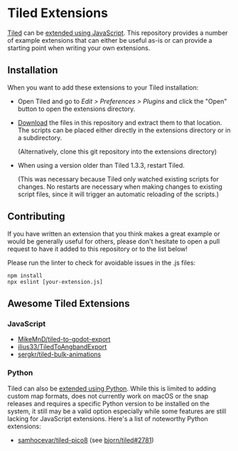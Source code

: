 # Tiled Extensions

[Tiled](https://www.mapeditor.org) can be [extended using
JavaScript](https://doc.mapeditor.org/en/stable/reference/scripting/). This
repository provides a number of example extensions that can either be useful
as-is or can provide a starting point when writing your own extensions.

## Installation

When you want to add these extensions to your Tiled installation:

* Open Tiled and go to _Edit > Preferences > Plugins_ and click the "Open"
  button to open the extensions directory.

* [Download](https://github.com/mapeditor/tiled-extensions/archive/master.zip)
  the files in this repository and extract them to that location. The scripts
  can be placed either directly in the extensions directory or in a
  subdirectory.

  (Alternatively, clone this git repository into the extensions directory)

* When using a version older than Tiled 1.3.3, restart Tiled.

  (This was necessary because Tiled only watched existing scripts for
  changes. No restarts are necessary when making changes to existing script
  files, since it will trigger an automatic reloading of the scripts.)

## Contributing

If you have written an extension that you think makes a great example or would
be generally useful for others, please don't hesitate to open a pull request to
have it added to this repository or to the list below!

Please run the linter to check for avoidable issues in the .js files:
```
npm install
npx eslint [your-extension.js]
```

## Awesome Tiled Extensions

### JavaScript

* [MikeMnD/tiled-to-godot-export](https://github.com/MikeMnD/tiled-to-godot-export)
* [ilius33/TiledToAngbandExport](https://github.com/ilius33/TiledToAngbandExport)
* [sergkr/tiled-bulk-animations](https://github.com/sergkr/tiled-bulk-animations)

### Python

Tiled can also be [extended using Python](https://doc.mapeditor.org/en/stable/manual/python/). While this is limited to adding custom map formats, does not currently work on macOS or the snap releases and requires a specific Python version to be installed on the system, it still may be a valid option especially while some features are still lacking for JavaScript extensions. Here's a list of noteworthy Python extensions:

* [samhocevar/tiled-pico8](https://github.com/samhocevar/tiled-pico8) (see [bjorn/tiled#2781](https://github.com/bjorn/tiled/issues/2781))
